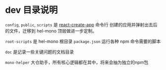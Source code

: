 
# dev 目录说明

`config`, `public`, `scripts` 是 [react-create-app](https://facebook.github.io/create-react-app/docs/getting-started) 命令行
创建的应用并弹射出去后的文件，迁移到 hel-mono 顶层做进一步定制。

`root-scripts` 是 hel-mono 根目录 `package.json` 运行各种 npm 命令需要的脚本

`doc` 是记录一些关键问题的文档目录

`mono-helper` 大仓助手，所有核心逻辑都在其中，将来会抽为独立的npm包
